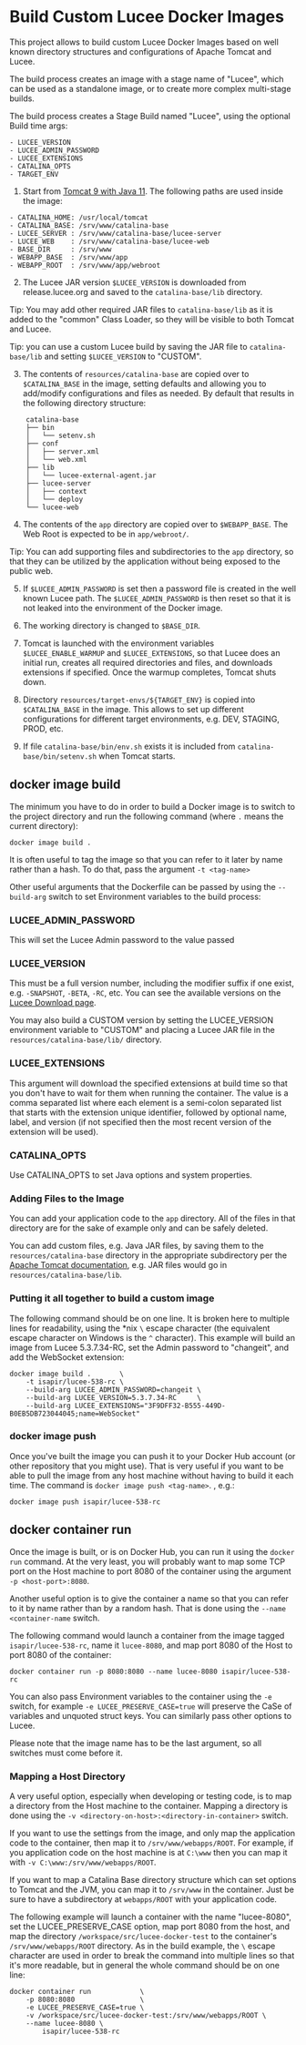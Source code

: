 # Build Custom Lucee Docker Images

This project allows to build custom Lucee Docker Images based on well known directory structures and configurations of Apache Tomcat and Lucee.  

The build process creates an image with a stage name of "Lucee", which can be used as a standalone image, or to create more complex multi-stage builds.  

The build process creates a Stage Build named "Lucee", using the optional Build time args:

    - LUCEE_VERSION
    - LUCEE_ADMIN_PASSWORD
    - LUCEE_EXTENSIONS
    - CATALINA_OPTS
    - TARGET_ENV

1) Start from [Tomcat 9 with Java 11](https://hub.docker.com/_/tomcat).  The following paths are used inside the image:

```
- CATALINA_HOME: /usr/local/tomcat
- CATALINA_BASE: /srv/www/catalina-base
- LUCEE_SERVER : /srv/www/catalina-base/lucee-server
- LUCEE_WEB    : /srv/www/catalina-base/lucee-web
- BASE_DIR     : /srv/www
- WEBAPP_BASE  : /srv/www/app
- WEBAPP_ROOT  : /srv/www/app/webroot
```

2) The Lucee JAR version `$LUCEE_VERSION` is downloaded from release.lucee.org and saved to the `catalina-base/lib` directory.  

Tip: You may add other required JAR files to `catalina-base/lib` as it is added to the "common" Class Loader, so they will be visible to both Tomcat and Lucee.

Tip: you can use a custom Lucee build by saving the JAR file to `catalina-base/lib` and setting `$LUCEE_VERSION` to "CUSTOM".

3) The contents of `resources/catalina-base` are copied over to `$CATALINA_BASE` in the image, setting defaults and allowing you to add/modify configurations and files as needed.  By default that results in the following directory structure:

```
    catalina-base
    ├── bin
    │   └── setenv.sh
    ├── conf
    │   ├── server.xml
    │   └── web.xml
    ├── lib
    │   └── lucee-external-agent.jar
    ├── lucee-server
    │   ├── context
    │   └── deploy
    └── lucee-web
```

4) The contents of the `app` directory are copied over to `$WEBAPP_BASE`.  The Web Root is expected to be in `app/webroot/`.

Tip: You can add supporting files and subdirectories to the `app` directory, so that they can be utilized by the application without being exposed to the public web.

5) If `$LUCEE_ADMIN_PASSWORD` is set then a password file is created in the well known Lucee path.  The `$LUCEE_ADMIN_PASSWORD` is then reset so that it is not leaked into the environment of the Docker image.

6) The working directory is changed to `$BASE_DIR`.

7) Tomcat is launched with the environment variables `$LUCEE_ENABLE_WARMUP` and `$LUCEE_EXTENSIONS`, so that Lucee does an initial run, creates all required directories and files, and downloads extensions if specified.  Once the warmup completes, Tomcat shuts down.

8) Directory `resources/target-envs/${TARGET_ENV}` is copied into `$CATALINA_BASE` in the image.  This allows to set up different configurations for different target environments, e.g. DEV, STAGING, PROD, etc.

9) If file `catalina-base/bin/env.sh` exists it is included from `catalina-base/bin/setenv.sh` when Tomcat starts. 

## docker image build

The minimum you have to do in order to build a Docker image is to switch to the project directory and run the following
command (where `.` means the current directory):

    docker image build .
    
It is often useful to tag the image so that you can refer to it later by name rather than a hash.  To do that, pass the argument `-t <tag-name>`

Other useful arguments that the Dockerfile can be passed by using the `--build-arg` switch to set Environment variables to the build process:

### LUCEE_ADMIN_PASSWORD

This will set the Lucee Admin password to the value passed

### LUCEE_VERSION

This must be a full version number, including the modifier suffix if one exist, e.g. `-SNAPSHOT`, `-BETA`, `-RC`, etc.  You can see the available versions on the [Lucee Download page](https://download.lucee.org/).

You may also build a CUSTOM version by setting the LUCEE_VERSION environment variable to "CUSTOM" and placing a Lucee JAR file in the `resources/catalina-base/lib/` directory.

### LUCEE_EXTENSIONS

This argument will download the specified extensions at build time so that you don't have to wait for them when running the container.  The value is a comma separated list where each element is a semi-colon separated list that starts with the extension unique identifier, followed by optional name, label, and version (if not specified then the most recent version of the extension will be used).

### CATALINA_OPTS

Use CATALINA_OPTS to set Java options and system properties. 

### Adding Files to the Image

You can add your application code to the `app` directory.  All of the files in that directory are for the sake of example only and can be safely deleted.

You can add custom files, e.g. Java JAR files, by saving them to the `resources/catalina-base` directory in the appropriate subdirectory per the [Apache Tomcat documentation](https://tomcat.apache.org/tomcat-9.0-doc/index.html), e.g. JAR files would go in `resources/catalina-base/lib`.

### Putting it all together to build a custom image

The following command should be on one line.  It is broken here to multiple lines for readability, using the *nix `\` escape character (the equivalent escape character on Windows is the `^` character).  This example will build an image from Lucee 5.3.7.34-RC, set the Admin password to "changeit", and add the WebSocket extension:

    docker image build .       \
        -t isapir/lucee-538-rc \
        --build-arg LUCEE_ADMIN_PASSWORD=changeit \
        --build-arg LUCEE_VERSION=5.3.7.34-RC     \
        --build-arg LUCEE_EXTENSIONS="3F9DFF32-B555-449D-B0EB5DB723044045;name=WebSocket"

### docker image push

Once you've built the image you can push it to your Docker Hub account (or other repository that you might use).  That is very useful if you want to be able to pull the image from any host machine without having to build it each time.  The command is `docker image push <tag-name>`.  , e.g.:

    docker image push isapir/lucee-538-rc

## docker container run

Once the image is built, or is on Docker Hub, you can run it using the `docker run` command.  At the very least, you will probably want to map some TCP port on the Host machine to port 8080 of the container using the argument `-p <host-port>:8080`.

Another useful option is to give the container a name so that you can refer to it by name rather than by a random hash.  That is done using the `--name <container-name` switch.

The following command would launch a container from the image tagged `isapir/lucee-538-rc`, name it `lucee-8080`, and map port 8080 of the Host to port 8080 of the container:

    docker container run -p 8080:8080 --name lucee-8080 isapir/lucee-538-rc

You can also pass Environment variables to the container using the `-e` switch, for example `-e LUCEE_PRESERVE_CASE=true` will preserve the CaSe of variables and unquoted struct keys.  You can similarly pass other options to Lucee.

Please note that the image name has to be the last argument, so all switches must come before it.

### Mapping a Host Directory

A very useful option, especially when developing or testing code, is to map a directory from the Host machine to the container.  Mapping a directory is done using the `-v <directory-on-host>:<directory-in-container>` switch.

If you want to use the settings from the image, and only map the application code to the container, then map it to `/srv/www/webapps/ROOT`.  For example, if you application code on the host machine is at `C:\www` then you can map it with `-v C:\www:/srv/www/webapps/ROOT`.

If you want to map a Catalina Base directory structure which can set options to Tomcat and the JVM, you can map it to `/srv/www` in the container.  Just be sure to have a subdirectory at `webapps/ROOT` with your application code.

The following example will launch a container with the name "lucee-8080", set the LUCEE_PRESERVE_CASE option, map port 8080 from the host, and map the directory `/workspace/src/lucee-docker-test` to the container's `/srv/www/webapps/ROOT` directory.  As in the build example, the `\` escape character are used in order to break the command into multiple lines so that it's more readable, but in general the whole command should be on one line: 

    docker container run            \
        -p 8080:8080                \
        -e LUCEE_PRESERVE_CASE=true \
        -v /workspace/src/lucee-docker-test:/srv/www/webapps/ROOT \
        --name lucee-8080 \
            isapir/lucee-538-rc
